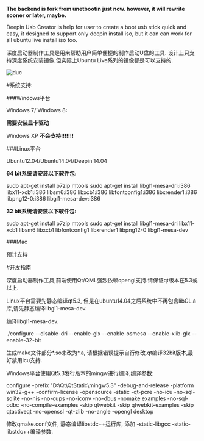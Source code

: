 **The backend is fork from unetbootin just now. however, it will rewrite sooner or later, maybe.**

Deepin Usb Creator is help for user to create a boot usb stick quick and easy, it designed to support only deepin install iso, but it can can work for all ubuntu live install iso too.

深度启动器制作工具是用来帮助用户简单便捷的制作启动U盘的工具. 设计上只支持深度系统安装镜像,但实际上Ubuntu Live系列的镜像都是可以支持的.

![duc](https://cloud.githubusercontent.com/assets/1117694/3170269/8cfbd364-ebb4-11e3-811e-39da9026f4c7.png)

#系统支持:


###Windows平台


Windows 7/ Windows 8:

**需要安装显卡驱动**

Windows XP 
**不会支持!!!!!!!**

###Linux平台

Ubuntu12.04/Ubuntu14.04/Deepin 14.04

**64 bit系统请安装以下软件包:**

sudo apt-get install p7zip mtools sudo apt-get install libgl1-mesa-dri:i386 libx11-xcb1:i386 libsm6:i386 libxcb1:i386 libfontconfig1:i386 libxrender1:i386 libpng12-0:i386 libgl1-mesa-dev:i386

**32 bit系统请安装以下软件包:**

sudo apt-get install p7zip mtools sudo apt-get install libgl1-mesa-dri libx11-xcb1 libsm6 libxcb1 libfontconfig1 libxrender1 libpng12-0 libgl1-mesa-dev

###Mac

预计支持

#开发指南


深度启动器制作工具,前端使用Qt/QML强烈依赖opengl支持.请保证qt版本在5.3或以上.

Linux平台需要先静态编译qt5.3, 但是在ubuntu14.04之后系统中不再包含libGL.a库,请先静态编译libgl1-mesa-dev.

编译libgl1-mesa-dev.

./configure --disable-dri --enable-glx --enable-osmesa --enable-xlib-glx --enable-32-bit

生成make文件部分*.so未改为*.a, 请根据错误提示自行修改.qt编译32bit版本,最好禁用icu支持.

Windows平台使用Qt5.3发行版本的mingw进行编译,编译参数: 

configure -prefix "D:\Qt\QtStatic\mingw5.3" -debug-and-release -platform win32-g++ -confirm-license -opensource -static -qt-pcre -no-icu -no-sql-sqlite -no-nis -no-cups -no-iconv -no-dbus -nomake examples  -no-sql-odbc -no-compile-examples -skip qtwebkit -skip qtwebkit-examples -skip qtactiveqt -no-openssl -qt-zlib -no-angle -opengl desktop

修改qmake.conf文件, 静态编译libstdc++运行库, 添加 -static-libgcc  -static-libstdc++编译参数.
